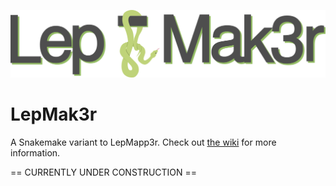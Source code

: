 ![logo](logo.png)

# LepMak3r

A Snakemake variant to LepMapp3r. Check out [the wiki](https://github.com/pdimens/LepMak3r/wiki) for more information.



== CURRENTLY UNDER CONSTRUCTION ==
